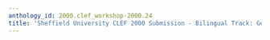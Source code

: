 ```yaml
---
anthology_id: 2000.clef_workshop-2000.24
title: 'Sheffield University CLEF 2000 Submission - Bilingual Track: German to English'
---
```


